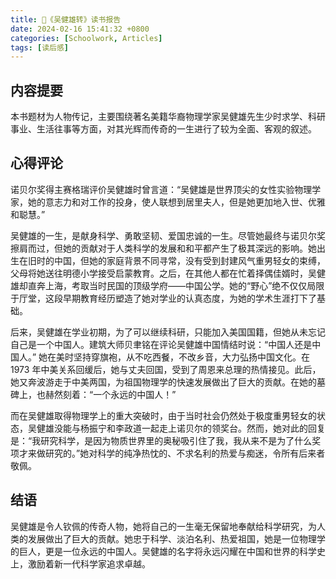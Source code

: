 ```yaml
---
title: 📖《吴健雄转》读书报告
date: 2024-02-16 15:41:32 +0800
categories: [Schoolwork, Articles]
tags: [读后感]
---
```


## **内容提要**
本书题材为人物传记，主要围绕著名美籍华裔物理学家吴健雄先生少时求学、科研事业、生活往事等方面，对其光辉而传奇的一生进行了较为全面、客观的叙述。

## **心得评论**
诺贝尔奖得主赛格瑞评价吴健雄时曾言道：“吴健雄是世界顶尖的女性实验物理学家，她的意志力和对工作的投身，使人联想到居里夫人，但是她更加地入世、优雅和聪慧。”

吴健雄的一生，是献身科学、勇敢坚韧、爱国忠诚的一生。尽管她最终与诺贝尔奖擦肩而过，但她的贡献对于人类科学的发展和和平都产生了极其深远的影响。她出生在旧时的中国，但她的家庭背景不同寻常，没有受到封建风气重男轻女的束缚，父母将她送往明德小学接受启蒙教育。之后，在其他人都在忙着择偶佳婿时，吴健雄却直奔上海，考取当时民国的顶级学府——中国公学。她的“野心”绝不仅仅局限于厅堂，这段早期教育经历塑造了她对学业的认真态度，为她的学术生涯打下了基础。

后来，吴健雄在学业初期，为了可以继续科研，只能加入美国国籍，但她从未忘记自己是一个中国人。建筑大师贝聿铭在评论吴健雄中国情结时说：“中国人还是中国人。” 她在美时坚持穿旗袍，从不吃西餐，不改乡音，大力弘扬中国文化。在 1973 年中美关系回缓后，她与丈夫回国，受到了周恩来总理的热情接见。此后，她又奔波游走于中美两国，为祖国物理学的快速发展做出了巨大的贡献。在她的墓碑上，也赫然刻着：“一个永远的中国人！”

而在吴健雄取得物理学上的重大突破时，由于当时社会仍然处于极度重男轻女的状态，吴健雄没能与杨振宁和李政道一起走上诺贝尔的领奖台。然而，她对此的回复是：“我研究科学，是因为物质世界里的奥秘吸引住了我，我从来不是为了什么奖项才来做研究的。”她对科学的纯净热忱的、不求名利的热爱与痴迷，令所有后来者敬佩。

## **结语**
吴健雄是令人钦佩的传奇人物，她将自己的一生毫无保留地奉献给科学研究，为人类的发展做出了巨大的贡献。她忠于科学、淡泊名利、热爱祖国，她是一位物理学的巨人，更是一位永远的中国人。吴健雄的名字将永远闪耀在中国和世界的科学史上，激励着新一代科学家追求卓越。
